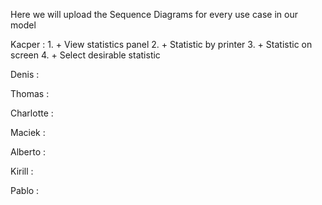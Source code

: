 Here we will upload the Sequence Diagrams for every use case in our model


Kacper : 1. + View statistics panel
         2. + Statistic by printer
         3. + Statistic on screen
         4. + Select desirable statistic
         
Denis  :

Thomas :

Charlotte :

Maciek :

Alberto :

Kirill : 

Pablo :
